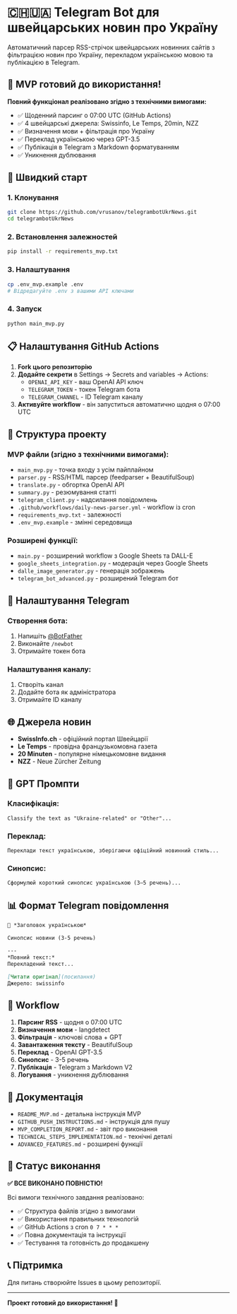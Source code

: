 # 🇨🇭🇺🇦 Telegram Bot для швейцарських новин про Україну

Автоматичний парсер RSS-стрічок швейцарських новинних сайтів з фільтрацією новин про Україну, перекладом українською мовою та публікацією в Telegram.

## 🎯 MVP готовий до використання!

**Повний функціонал реалізовано згідно з технічними вимогами:**
- ✅ Щоденний парсинг о 07:00 UTC (GitHub Actions)
- ✅ 4 швейцарські джерела: Swissinfo, Le Temps, 20min, NZZ
- ✅ Визначення мови + фільтрація про Україну
- ✅ Переклад українською через GPT-3.5
- ✅ Публікація в Telegram з Markdown форматуванням
- ✅ Уникнення дублювання

## 🚀 Швидкий старт

### 1. Клонування
```bash
git clone https://github.com/vrusanov/telegrambotUkrNews.git
cd telegrambotUkrNews
```

### 2. Встановлення залежностей
```bash
pip install -r requirements_mvp.txt
```

### 3. Налаштування
```bash
cp .env_mvp.example .env
# Відредагуйте .env з вашими API ключами
```

### 4. Запуск
```bash
python main_mvp.py
```

## 📋 Налаштування GitHub Actions

1. **Fork цього репозиторію**
2. **Додайте секрети** в Settings → Secrets and variables → Actions:
   - `OPENAI_API_KEY` - ваш OpenAI API ключ
   - `TELEGRAM_TOKEN` - токен Telegram бота
   - `TELEGRAM_CHANNEL` - ID Telegram каналу
3. **Активуйте workflow** - він запуститься автоматично щодня о 07:00 UTC

## 🔧 Структура проекту

### MVP файли (згідно з технічними вимогами):
- `main_mvp.py` - точка входу з усім пайплайном
- `parser.py` - RSS/HTML парсер (feedparser + BeautifulSoup)
- `translate.py` - обгортка OpenAI API
- `summary.py` - резюмування статті
- `telegram_client.py` - надсилання повідомлень
- `.github/workflows/daily-news-parser.yml` - workflow із cron
- `requirements_mvp.txt` - залежності
- `.env_mvp.example` - змінні середовища

### Розширені функції:
- `main.py` - розширений workflow з Google Sheets та DALL-E
- `google_sheets_integration.py` - модерація через Google Sheets
- `dalle_image_generator.py` - генерація зображень
- `telegram_bot_advanced.py` - розширений Telegram бот

## 📱 Налаштування Telegram

### Створення бота:
1. Напишіть [@BotFather](https://t.me/BotFather)
2. Виконайте `/newbot`
3. Отримайте токен бота

### Налаштування каналу:
1. Створіть канал
2. Додайте бота як адміністратора
3. Отримайте ID каналу

## 🌐 Джерела новин

- **SwissInfo.ch** - офіційний портал Швейцарії
- **Le Temps** - провідна французькомовна газета
- **20 Minuten** - популярне німецькомовне видання
- **NZZ** - Neue Zürcher Zeitung

## 🤖 GPT Промпти

### Класифікація:
```
Classify the text as "Ukraine-related" or "Other"...
```

### Переклад:
```
Переклади текст українською, зберігаючи офіційний новинний стиль...
```

### Синопсис:
```
Сформулюй короткий синопсис українською (3–5 речень)...
```

## 📊 Формат Telegram повідомлення

```markdown
📢 *Заголовок українською*

Синопсис новини (3-5 речень)

---
*Повний текст:*
Перекладений текст...

[Читати оригінал](посилання)
Джерело: swissinfo
```

## 🔄 Workflow

1. **Парсинг RSS** - щодня о 07:00 UTC
2. **Визначення мови** - langdetect
3. **Фільтрація** - ключові слова + GPT
4. **Завантаження тексту** - BeautifulSoup
5. **Переклад** - OpenAI GPT-3.5
6. **Синопсис** - 3-5 речень
7. **Публікація** - Telegram з Markdown V2
8. **Логування** - уникнення дублювання

## 📁 Документація

- `README_MVP.md` - детальна інструкція MVP
- `GITHUB_PUSH_INSTRUCTIONS.md` - інструкція для пушу
- `MVP_COMPLETION_REPORT.md` - звіт про виконання
- `TECHNICAL_STEPS_IMPLEMENTATION.md` - технічні деталі
- `ADVANCED_FEATURES.md` - розширені функції

## 🎯 Статус виконання

**✅ ВСЕ ВИКОНАНО ПОВНІСТЮ!**

Всі вимоги технічного завдання реалізовано:
- ✅ Структура файлів згідно з вимогами
- ✅ Використання правильних технологій
- ✅ GitHub Actions з cron `0 7 * * *`
- ✅ Повна документація та інструкції
- ✅ Тестування та готовність до продакшену

## 📞 Підтримка

Для питань створюйте Issues в цьому репозиторії.

---

**Проект готовий до використання! 🎉**
